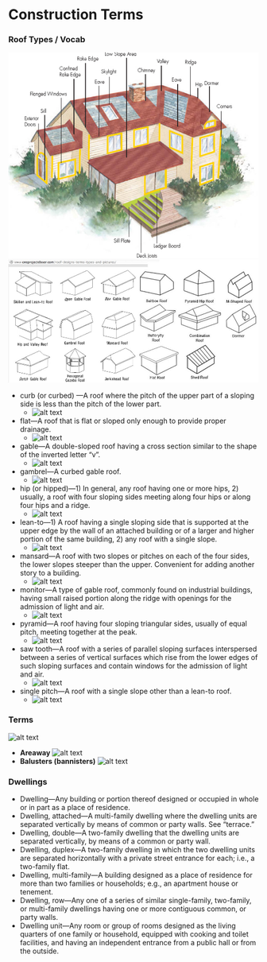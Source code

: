 Construction Terms
==================
### Roof Types / Vocab
![alt text](/imgs/r1.jpg)
![alt text](/imgs/r2.jpg)

+ curb (or curbed) —A roof where the pitch of the upper part of a sloping side is less than the pitch of the lower part. 
    * ![alt text](http://kb.live.chiefarchitect.com/admin/media_store/2/Shared/chief/6/649_image1.jpg)
+ flat—A roof that is flat or sloped only enough to provide proper drainage.
    * ![alt text](http://sheltonroofingsantacruz.com/wp-content/uploads/2013/08/garage-flat-roof-installations.jpg)
+ gable—A double-sloped roof having a cross section similar to the shape of the inverted letter “v”.
    * ![alt text](http://www.floridadisaster.org/hrg/images/roofs/gable_roof_definitions_large.jpg)
+ gambrel—A curbed gable roof.
    * ![alt text](http://www.cadnw.com/images/Gambrel_roof.gif)         
+ hip (or hipped)—1) In general, any roof having one or more hips, 2) usually, a roof with four sloping sides meeting along four hips or along four hips and a ridge.
    * ![alt text](http://www.floridadisaster.org/hrg/images/roofs/hip_roof_definitions_large.jpg)
+ lean-to—1) A roof having a single sloping side that is supported at the upper edge by the wall of an attached building or of a larger and higher portion of the same building, 2) any roof with a single slope. 
    * ![alt text](http://www.westsidehoa.org/images/standards/patio/patio8.jpg)
+ mansard—A roof with two slopes or pitches on each of the four sides, the lower slopes steeper than the upper. Convenient for adding another story to a building. 
    * ![alt text](http://www.finehomebuilding.com/assets/uploads/posts/19690/Shed.jpg)
+ monitor—A type of gable roof, commonly found on industrial buildings, having small raised portion along the ridge with openings for the admission of light and air.
    * ![alt text](http://www.builderbill-diy-help.com/image-files/monitor-roof.gif)
+ pyramid—A roof having four sloping triangular sides, usually of equal pitch, meeting together at the peak. 
    * ![alt text](http://home-styler.com/wp-content/uploads/2013/12/Pyramid-roof.jpg)
+ saw tooth—A roof with a series of parallel sloping surfaces interspersed between a series of vertical surfaces which rise from the lower edges of such sloping surfaces and contain windows for the admission of light and air.
    * ![alt text](http://upload.wikimedia.org/wikipedia/commons/2/2c/Sawtooth_roof.jpg)
+ single pitch—A roof with a single slope other than a lean-to roof.
    * ![alt text](http://tinyhouseblog.com/wp-content/uploads/2009/02/edit1.jpg)


### Terms
![alt text](http://www.windsorone.com/images/stool-1.png)
+ __Areaway__
![alt text](http://www.euroamericaninc.com/concrete%20areaway.jpg)
+ __Balusters (bannisters)__
![alt text](http://www.lapedreranaturalstones.com/exclusives/images/balusters_hd.jpg)


### Dwellings
+ Dwelling—Any building or portion thereof designed or occupied in whole or in part as a place of residence.
+ Dwelling, attached—A multi-family dwelling where the dwelling units are separated vertically by means of common or party walls. See “terrace.”
+ Dwelling, double—A two-family dwelling that the dwelling units are separated vertically, by means of a common or party wall.
+ Dwelling, duplex—A two-family dwelling in which the two dwelling units are separated horizontally with a private street entrance for each; i.e., a two-family flat.
+ Dwelling, multi-family—A building designed as a place of residence for more than two families or households; e.g., an apartment house or tenement.
+ Dwelling, row—Any one of a series of similar single-family, two-family, or multi-family dwellings having one or more contiguous common, or party walls.
+ Dwelling unit—Any room or group of rooms designed as the living quarters of one family or household, equipped with cooking and toilet facilities, and having an independent entrance from a public hall or from
the outside.




